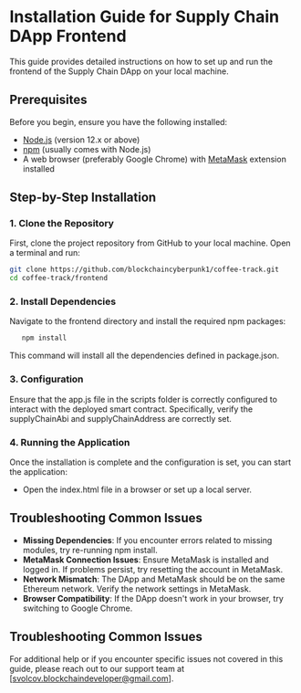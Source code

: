 # Installation Guide for Supply Chain DApp Frontend

This guide provides detailed instructions on how to set up and run the frontend of the Supply Chain DApp on your local machine.

## Prerequisites

Before you begin, ensure you have the following installed:
- [Node.js](https://nodejs.org/) (version 12.x or above)
- [npm](https://www.npmjs.com/) (usually comes with Node.js)
- A web browser (preferably Google Chrome) with [MetaMask](https://metamask.io/) extension installed

## Step-by-Step Installation

### 1. Clone the Repository

First, clone the project repository from GitHub to your local machine. Open a terminal and run:

```bash
git clone https://github.com/blockchaincyberpunk1/coffee-track.git
cd coffee-track/frontend
 ```

### 2. Install Dependencies

Navigate to the frontend directory and install the required npm packages:

```bash
   npm install
   ```

This command will install all the dependencies defined in package.json.

### 3. Configuration

Ensure that the app.js file in the scripts folder is correctly configured to interact with the deployed smart contract. Specifically, verify the supplyChainAbi and supplyChainAddress are correctly set.

### 4. Running the Application

Once the installation is complete and the configuration is set, you can start the application:
  - Open the index.html file in a browser or set up a local server.

## Troubleshooting Common Issues

- **Missing Dependencies**: If you encounter errors related to missing modules, try re-running npm install.
- **MetaMask Connection Issues**: Ensure MetaMask is installed and logged in. If problems persist, try resetting the account in MetaMask.
- **Network Mismatch**: The DApp and MetaMask should be on the same Ethereum network. Verify the network settings in MetaMask.
- **Browser Compatibility**: If the DApp doesn't work in your browser, try switching to Google Chrome.

## Troubleshooting Common Issues

For additional help or if you encounter specific issues not covered in this guide, please reach out to our support team at [svolcov.blockchaindeveloper@gmail.com].